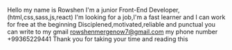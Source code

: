 Hello my name is Rowshen 
I'm a junior Front-End Developer,(html,css,sass,js,react)
I'm looking for a job,I'm a fast learner and I can work for free at the beginning
Disciplened,motivated,reliable and punctual
you can write to my gmail rowshenmergenow7@gmail.com
my phone number +99365229441
Thank you for taking your time and reading this





